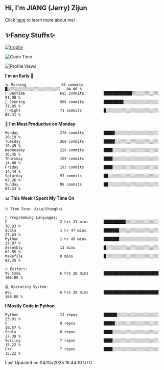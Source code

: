 ## Hi, I'm JIANG (Jerry) Zijun

Click [here](https://jzjerry.github.io/about/) to learn more about me!

## ✨Fancy Stuffs✨
[![trophy](https://github-profile-trophy.vercel.app/?username=jzjerry&theme=onedark)](https://github.com/ryo-ma/github-profile-trophy)
<!--START_SECTION:waka-->
![Code Time](http://img.shields.io/badge/Code%20Time-1%2C261%20hrs%2025%20mins-blue)

![Profile Views](http://img.shields.io/badge/Profile%20Views-0-blue)

**I'm an Early 🐤** 

```text
🌞 Morning                65 commits          █░░░░░░░░░░░░░░░░░░░░░░░░   04.86 % 
🌆 Daytime                695 commits         █████████████░░░░░░░░░░░░   51.98 % 
🌃 Evening                506 commits         █████████░░░░░░░░░░░░░░░░   37.85 % 
🌙 Night                  71 commits          █░░░░░░░░░░░░░░░░░░░░░░░░   05.31 % 
```
📅 **I'm Most Productive on Monday** 

```text
Monday                   270 commits         █████░░░░░░░░░░░░░░░░░░░░   20.19 % 
Tuesday                  260 commits         █████░░░░░░░░░░░░░░░░░░░░   19.45 % 
Wednesday                220 commits         ████░░░░░░░░░░░░░░░░░░░░░   16.45 % 
Thursday                 199 commits         ████░░░░░░░░░░░░░░░░░░░░░   14.88 % 
Friday                   193 commits         ████░░░░░░░░░░░░░░░░░░░░░   14.44 % 
Saturday                 97 commits          ██░░░░░░░░░░░░░░░░░░░░░░░   07.26 % 
Sunday                   98 commits          ██░░░░░░░░░░░░░░░░░░░░░░░   07.33 % 
```


📊 **This Week I Spent My Time On** 

```text
🕑︎ Time Zone: Asia/Shanghai

💬 Programming Languages: 
C                        2 hrs 31 mins       ██████████░░░░░░░░░░░░░░░   38.93 % 
Scala                    1 hr 47 mins        ███████░░░░░░░░░░░░░░░░░░   27.63 % 
Python                   1 hr 45 mins        ███████░░░░░░░░░░░░░░░░░░   27.07 % 
Assembly                 11 mins             █░░░░░░░░░░░░░░░░░░░░░░░░   02.85 % 
Makefile                 9 mins              █░░░░░░░░░░░░░░░░░░░░░░░░   02.35 % 

🔥 Editors: 
VS Code                  6 hrs 28 mins       █████████████████████████   100.00 % 

💻 Operating System: 
WSL                      6 hrs 28 mins       █████████████████████████   100.00 % 
```

**I Mostly Code in Python** 

```text
Python                   11 repos            ██████░░░░░░░░░░░░░░░░░░░   23.91 % 
C                        9 repos             █████░░░░░░░░░░░░░░░░░░░░   19.57 % 
Scala                    8 repos             ████░░░░░░░░░░░░░░░░░░░░░   17.39 % 
Verilog                  7 repos             ████░░░░░░░░░░░░░░░░░░░░░   15.22 % 
C++                      7 repos             ████░░░░░░░░░░░░░░░░░░░░░   15.22 % 
```




 Last Updated on 04/05/2025 18:44:10 UTC
<!--END_SECTION:waka-->
